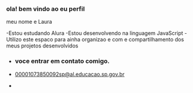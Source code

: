 ### ola! bem vindo ao eu perfil   
meu nome e Laura


-Estou estudando Alura
-Estou desenvolvendo na linguagem JavaScript
-Utilizo este espaco para ainha organizao e com e compartilhamento dos meus projetos desenvolvidos 

- ### voce entrar em contato comigo.

- 00001073850092sp@al.educacao.sp.gov.br
- 
